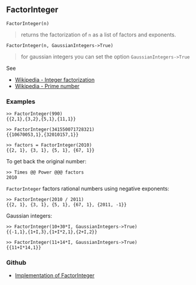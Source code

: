 ## FactorInteger

```
FactorInteger(n)
```

> returns the factorization of `n` as a list of factors and exponents. 

```
FactorInteger(n, GaussianIntegers->True)
```

> for gaussian integers you can set the option `GaussianIntegers->True`


See 
* [Wikipedia - Integer factorization](https://en.wikipedia.org/wiki/Integer_factorization)
* [Wikipedia - Prime number](https://en.wikipedia.org/wiki/Prime_number)

### Examples  

```
>> FactorInteger(990)
{{2,1},{3,2},{5,1},{11,1}}
 
>> FactorInteger(341550071728321)
{{10670053,1},{32010157,1}}
 
>> factors = FactorInteger(2010)
{{2, 1}, {3, 1}, {5, 1}, {67, 1}}
```

To get back the original number:

```
>> Times @@ Power @@@ factors
2010
```
    
`FactorInteger` factors rational numbers using negative exponents:

```
>> FactorInteger(2010 / 2011)
{{2, 1}, {3, 1}, {5, 1}, {67, 1}, {2011, -1}}
```

Gaussian integers:

```
>> FactorInteger(10+30*I, GaussianIntegers->True)
{{-1,1},{1+I,3},{1+I*2,1},{2+I,2}}

>> FactorInteger(11+14*I, GaussianIntegers->True)
{{11+I*14,1}}
```

### Github

* [Implementation of FactorInteger](https://github.com/axkr/symja_android_library/blob/master/symja_android_library/matheclipse-core/src/main/java/org/matheclipse/core/builtin/NumberTheory.java#L2488) 
